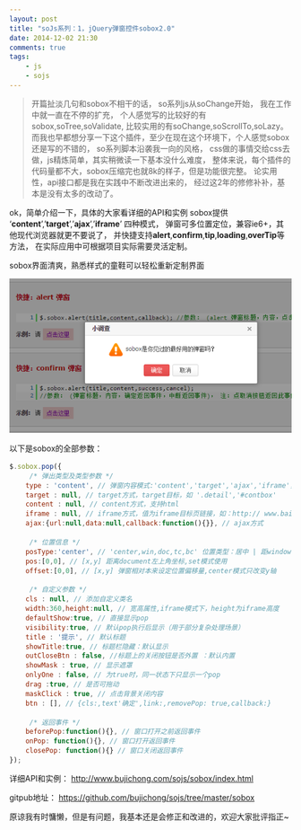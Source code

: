 ```yaml
---
layout: post
title: "soJs系列：1，jQuery弹窗控件sobox2.0"
date: 2014-12-02 21:30
comments: true
tags:
	- js
	- sojs
---
```


> 开篇扯淡几句和sobox不相干的话，
> so系列js从soChange开始，
> 我在工作中就一直在不停的扩充，
> 个人感觉写的比较好的有sobox,soTree,soValidate,
> 比较实用的有soChange,soScrollTo,soLazy。
> 而我也早都想分享一下这个插件，至少在现在这个环境下，个人感觉sobox还是写的不错的，
> so系列脚本沿袭我一向的风格，
> css做的事情交给css去做，js精炼简单，其实稍微读一下基本没什么难度，
> 整体来说，每个插件的代码量都不大，sobox压缩完也就8k的样子，但是功能很完整。
> 论实用性，api接口都是我在实践中不断改进出来的，
> 经过这2年的修修补补，基本是没有太多的改动了。

ok，简单介绍一下，具体的大家看详细的API和实例
sobox提供 ‘**content**’,’**target**’,’**ajax**’,’**iframe**’ 四种模式，
弹窗可多位置定位，兼容ie6+，其他现代浏览器就更不要说了，
并快捷支持**alert**,**confirm**,**tip**,**loading**,**overTip**等方法，
在实际应用中可根据项目实际需要灵活定制。

sobox界面清爽，熟悉样式的童鞋可以轻松重新定制界面

![](/images/sobox-1.png)

以下是sobox的全部参数：

```javascript
$.sobox.pop({
	 /* 弹出类型及类型参数 */
	type : 'content', // 弹窗内容模式:'content','target','ajax','iframe'，每个模式分别对应每个参量
	target : null, // target方式，target目标，如 '.detail','#contbox'
	content : null, // content方式，支持html
	iframe : null, // iframe方式，值为iframe目标页链接，如：http:// www.baidu.com/
	ajax:{url:null,data:null,callback:function(){}}, // ajax方式

	 /* 位置信息 */
	posType:'center', // 'center,win,doc,tc,bc' 位置类型：居中 | 距window顶部 | 距离doucment顶部定 | top水平居中 | bottom水平居中
	pos:[0,0], // [x,y] 距离document左上角坐标,set模式使用
	offset:[0,0], // [x,y] 弹窗相对本来设定位置偏移量,center模式只改变y轴

	 /* 自定义参数 */
	cls : null, // 添加自定义类名
	width:360,height:null, // 宽高属性,iframe模式下，height为iframe高度
	defaultShow:true, // 直接显示pop
	visibility:true, // 默认pop执行后显示（用于部分复杂处理场景）
	title : '提示', // 默认标题
	showTitle:true, // 标题栏隐藏：默认显示
	outCloseBtn : false, //标题上的关闭按钮是否外置 ：默认内置
	showMask : true, // 显示遮罩
	onlyOne : false, // 为true时，同一状态下只显示一个pop
	drag :true, // 是否可拖动
	maskClick : true, // 点击背景关闭内容
	btn : [], // {cls:,text'确定',link:,removePop: true,callback:}

	 /* 返回事件 */
	beforePop:function(){}, // 窗口打开之前返回事件
	onPop: function(){}, // 窗口打开返回事件
	closePop: function(){} // 窗口关闭返回事件
});
```

详细API和实例： <http://www.bujichong.com/sojs/sobox/index.html>

gitpub地址： <https://github.com/bujichong/sojs/tree/master/sobox>

原谅我有时慵懒，但是有问题，我基本还是会修正和改进的，欢迎大家批评指正~